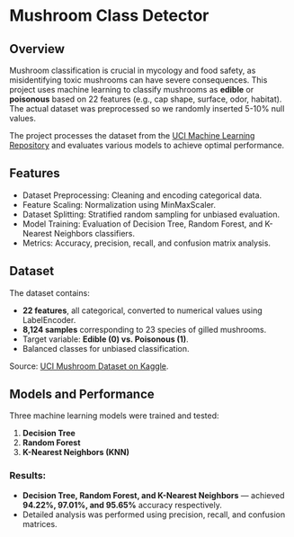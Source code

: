# Mushroom Class Detector

## Overview
Mushroom classification is crucial in mycology and food safety, as misidentifying toxic mushrooms can have severe consequences. This project uses machine learning to classify mushrooms as **edible** or **poisonous** based on 22 features (e.g., cap shape, surface, odor, habitat). The actual dataset was preprocessed so we randomly inserted 5-10% null values.

The project processes the dataset from the [UCI Machine Learning Repository](https://www.kaggle.com/datasets/uciml/mushroom-classification) and evaluates various models to achieve optimal performance.

## Features
- Dataset Preprocessing: Cleaning and encoding categorical data.
- Feature Scaling: Normalization using MinMaxScaler.
- Dataset Splitting: Stratified random sampling for unbiased evaluation.
- Model Training: Evaluation of Decision Tree, Random Forest, and K-Nearest Neighbors classifiers.
- Metrics: Accuracy, precision, recall, and confusion matrix analysis.

## Dataset
The dataset contains:
- **22 features**, all categorical, converted to numerical values using LabelEncoder.
- **8,124 samples** corresponding to 23 species of gilled mushrooms.
- Target variable: **Edible (0) vs. Poisonous (1)**.
- Balanced classes for unbiased classification.

Source: [UCI Mushroom Dataset on Kaggle](https://www.kaggle.com/datasets/uciml/mushroom-classification).

## Models and Performance
Three machine learning models were trained and tested:
1. **Decision Tree**
2. **Random Forest**
3. **K-Nearest Neighbors (KNN)**

### Results:
- **Decision Tree, Random Forest, and K-Nearest Neighbors** — achieved **94.22%, 97.01%, and 95.65%** accuracy respectively.
- Detailed analysis was performed using precision, recall, and confusion matrices.
